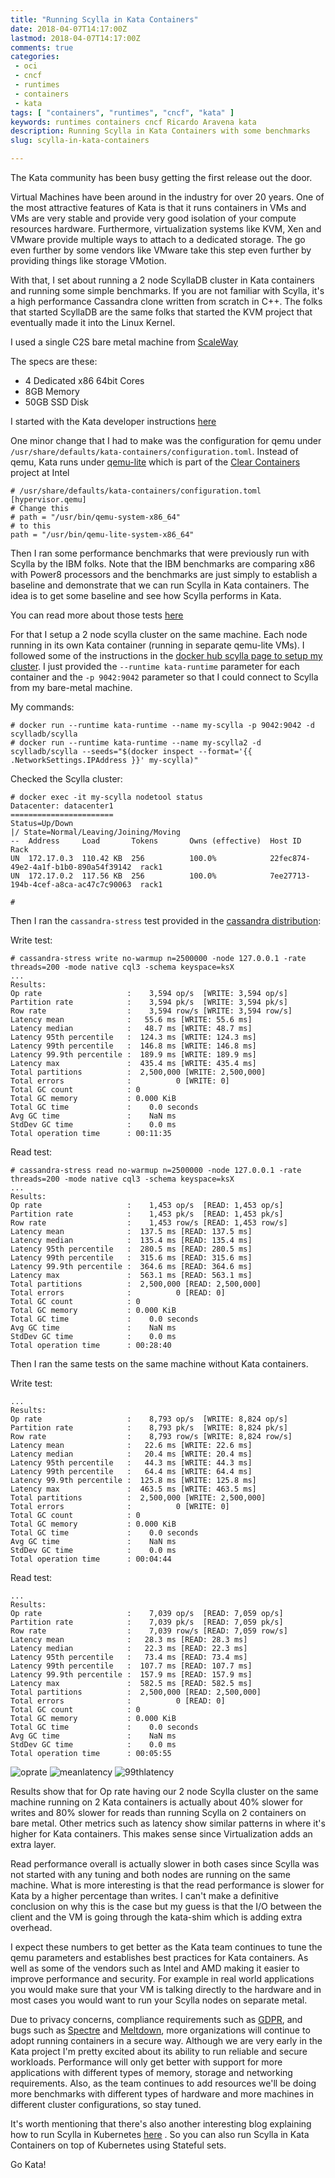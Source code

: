 ```yaml
---
title: "Running Scylla in Kata Containers"
date: 2018-04-07T14:17:00Z
lastmod: 2018-04-07T14:17:00Z
comments: true
categories:
 - oci
 - cncf
 - runtimes
 - containers
 - kata
tags: [ "containers", "runtimes", "cncf", "kata" ]
keywords: runtimes containers cncf Ricardo Aravena kata
description: Running Scylla in Kata Containers with some benchmarks
slug: scylla-in-kata-containers

---
```


The Kata community has been busy getting the first release out the door.

Virtual Machines have been around in the industry for over 20 years. One of the most attractive features of Kata is that it runs containers in VMs and VMs are very stable and provide very good isolation of your compute resources hardware. Furthermore, virtualization systems like KVM, Xen and VMware provide multiple ways to attach to a dedicated storage. The go even further by some vendors like VMware take this step even further by providing things like storage VMotion.

With that, I set about running a 2 node ScyllaDB cluster in Kata containers and running some simple benchmarks. If you are not familiar with Scylla, it's a high performance Cassandra clone written from scratch in C++. The folks that started ScyllaDB are the same folks that started the KVM project that eventually made it into the Linux Kernel.

I used a single C2S bare metal machine from [ScaleWay](https://www.scaleway.com)

The specs are these:

* 4 Dedicated x86 64bit Cores
* 8GB Memory
* 50GB SSD Disk


I started with the Kata developer instructions [here](https://github.com/kata-containers/documentation/blob/master/Developer-Guide.md)

One minor change that I had to make was the configuration for qemu under `/usr/share/defaults/kata-containers/configuration.toml`. Instead of qemu, Kata runs under [qemu-lite](https://github.com/intel/qemu-lite) which is part of the [Clear Containers](https://clearlinux.org/documentation/clear-containers/architecture-overview) project at Intel

```
# /usr/share/defaults/kata-containers/configuration.toml
[hypervisor.qemu]
# Change this
# path = "/usr/bin/qemu-system-x86_64"
# to this
path = "/usr/bin/qemu-lite-system-x86_64"
```
Then I ran some performance benchmarks that were previously run with Scylla by the IBM folks. Note that the IBM benchmarks are comparing x86 with Power8 processors and the benchmarks are just simply to establish a baseline and demonstrate that we can run Scylla in Kata containers. The idea is to get some baseline and see how Scylla performs in Kata.

You can read more about those tests [here](https://www.ibm.com/developerworks/library/l-performance-scylla/)

For that I setup a 2 node scylla cluster on the same machine. Each node running in its own Kata container (running in separate qemu-lite VMs). I followed some of the instructions in the [docker hub scylla page to setup my cluster](https://hub.docker.com/r/scylladb/scylla/). I just provided the `--runtime kata-runtime` parameter for each container and the `-p 9042:9042` parameter so that I could connect to Scylla from my bare-metal machine.

My commands:

```
# docker run --runtime kata-runtime --name my-scylla -p 9042:9042 -d scylladb/scylla
# docker run --runtime kata-runtime --name my-scylla2 -d scylladb/scylla --seeds="$(docker inspect --format='{{ .NetworkSettings.IPAddress }}' my-scylla)"
```
Checked the Scylla cluster:

```
# docker exec -it my-scylla nodetool status
Datacenter: datacenter1
=======================
Status=Up/Down
|/ State=Normal/Leaving/Joining/Moving
--  Address     Load       Tokens       Owns (effective)  Host ID                               Rack
UN  172.17.0.3  110.42 KB  256          100.0%            22fec874-49e2-4a1f-b1b0-890a54f39142  rack1
UN  172.17.0.2  117.56 KB  256          100.0%            7ee27713-194b-4cef-a8ca-ac47c7c90063  rack1

#
```

Then I ran the `cassandra-stress` test provided in the [cassandra distribution](http://cassandra.apache.org/download/):

Write test:

```
# cassandra-stress write no-warmup n=2500000 -node 127.0.0.1 -rate threads=200 -mode native cql3 -schema keyspace=ksX
...
Results:
Op rate                   :    3,594 op/s  [WRITE: 3,594 op/s]
Partition rate            :    3,594 pk/s  [WRITE: 3,594 pk/s]
Row rate                  :    3,594 row/s [WRITE: 3,594 row/s]
Latency mean              :   55.6 ms [WRITE: 55.6 ms]
Latency median            :   48.7 ms [WRITE: 48.7 ms]
Latency 95th percentile   :  124.3 ms [WRITE: 124.3 ms]
Latency 99th percentile   :  146.8 ms [WRITE: 146.8 ms]
Latency 99.9th percentile :  189.9 ms [WRITE: 189.9 ms]
Latency max               :  435.4 ms [WRITE: 435.4 ms]
Total partitions          :  2,500,000 [WRITE: 2,500,000]
Total errors              :          0 [WRITE: 0]
Total GC count            : 0
Total GC memory           : 0.000 KiB
Total GC time             :    0.0 seconds
Avg GC time               :    NaN ms
StdDev GC time            :    0.0 ms
Total operation time      : 00:11:35
```

Read test:

```
# cassandra-stress read no-warmup n=2500000 -node 127.0.0.1 -rate threads=200 -mode native cql3 -schema keyspace=ksX
...
Results:
Op rate                   :    1,453 op/s  [READ: 1,453 op/s]
Partition rate            :    1,453 pk/s  [READ: 1,453 pk/s]
Row rate                  :    1,453 row/s [READ: 1,453 row/s]
Latency mean              :  137.5 ms [READ: 137.5 ms]
Latency median            :  135.4 ms [READ: 135.4 ms]
Latency 95th percentile   :  280.5 ms [READ: 280.5 ms]
Latency 99th percentile   :  315.6 ms [READ: 315.6 ms]
Latency 99.9th percentile :  364.6 ms [READ: 364.6 ms]
Latency max               :  563.1 ms [READ: 563.1 ms]
Total partitions          :  2,500,000 [READ: 2,500,000]
Total errors              :          0 [READ: 0]
Total GC count            : 0
Total GC memory           : 0.000 KiB
Total GC time             :    0.0 seconds
Avg GC time               :    NaN ms
StdDev GC time            :    0.0 ms
Total operation time      : 00:28:40
```


Then I ran the same tests on the same machine without Kata containers.

Write test:

```
...
Results:
Op rate                   :    8,793 op/s  [WRITE: 8,824 op/s]
Partition rate            :    8,793 pk/s  [WRITE: 8,824 pk/s]
Row rate                  :    8,793 row/s [WRITE: 8,824 row/s]
Latency mean              :   22.6 ms [WRITE: 22.6 ms]
Latency median            :   20.4 ms [WRITE: 20.4 ms]
Latency 95th percentile   :   44.3 ms [WRITE: 44.3 ms]
Latency 99th percentile   :   64.4 ms [WRITE: 64.4 ms]
Latency 99.9th percentile :  125.8 ms [WRITE: 125.8 ms]
Latency max               :  463.5 ms [WRITE: 463.5 ms]
Total partitions          :  2,500,000 [WRITE: 2,500,000]
Total errors              :          0 [WRITE: 0]
Total GC count            : 0
Total GC memory           : 0.000 KiB
Total GC time             :    0.0 seconds
Avg GC time               :    NaN ms
StdDev GC time            :    0.0 ms
Total operation time      : 00:04:44
```

Read test:

```
...
Results:
Op rate                   :    7,039 op/s  [READ: 7,059 op/s]
Partition rate            :    7,039 pk/s  [READ: 7,059 pk/s]
Row rate                  :    7,039 row/s [READ: 7,059 row/s]
Latency mean              :   28.3 ms [READ: 28.3 ms]
Latency median            :   22.3 ms [READ: 22.3 ms]
Latency 95th percentile   :   73.4 ms [READ: 73.4 ms]
Latency 99th percentile   :  107.7 ms [READ: 107.7 ms]
Latency 99.9th percentile :  157.9 ms [READ: 157.9 ms]
Latency max               :  582.5 ms [READ: 582.5 ms]
Total partitions          :  2,500,000 [READ: 2,500,000]
Total errors              :          0 [READ: 0]
Total GC count            : 0
Total GC memory           : 0.000 KiB
Total GC time             :    0.0 seconds
Avg GC time               :    NaN ms
StdDev GC time            :    0.0 ms
Total operation time      : 00:05:55
```

![oprate](https://user-images.githubusercontent.com/7659560/38460160-7ec376b4-3a69-11e8-8d99-a882b088e05b.png)
![meanlatency](https://user-images.githubusercontent.com/7659560/38460170-907f8a96-3a69-11e8-866c-b476f930effc.png)
![99thlatency](https://user-images.githubusercontent.com/7659560/38460171-92dd7064-3a69-11e8-8196-eb9774e18238.png)


Results show that for Op rate having our 2 node Scylla cluster on the same machine running on 2 Kata containers is actually about 40% slower for writes and 80% slower for reads than running Scylla on 2 containers on bare metal. Other metrics such as latency show similar patterns in where it's higher for Kata containers. This makes sense since Virtualization adds an extra layer.  

Read performance overall is actually slower in both cases since Scylla was not started with any tuning and both nodes are running on the same machine. What is more interesting is that the read performance is slower for Kata by a higher percentage than writes. I can't make a definitive conclusion on why this is the case but my guess is that the I/O between the client and the VM is going through the kata-shim which is adding extra overhead.

I expect these numbers to get better as the Kata team continues to tune the qemu parameters and establishes best practices for Kata containers. As well as some of the vendors such as Intel and AMD making it easier to improve performance and security. For example in real world applications you would make sure that your VM is talking directly to the hardware and in most cases you would want to run your Scylla nodes on separate metal. 

Due to privacy concerns, compliance requirements such as [GDPR](https://en.wikipedia.org/wiki/General_Data_Protection_Regulation), and bugs such as [Spectre](https://en.wikipedia.org/wiki/Spectre_(security_vulnerability)) and [Meltdown](https://en.wikipedia.org/wiki/Meltdown_(security_vulnerability)), more organizations will continue to adopt running containers in a secure way.  Although we are very early in the Kata project I'm pretty excited about its ability to run reliable and secure workloads. Performance will only get better with support for more applications with different types of memory, storage and networking requirements. Also, as the team continues to add resources we'll be doing more benchmarks with different types of hardware and more machines in different cluster configurations, so stay tuned.

It's worth mentioning that there's also another interesting blog explaining how to run Scylla in Kubernetes [here](https://www.scylladb.com/2018/03/29/scylla-kubernetes-overview/) . So you can also run Scylla in Kata Containers on top of Kubernetes using Stateful sets.

Go Kata!
